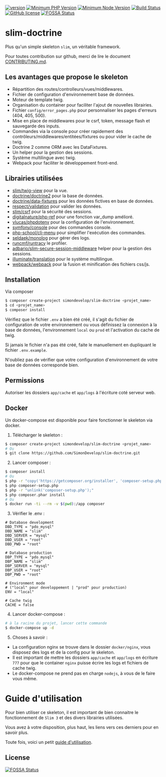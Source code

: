 [![version](https://img.shields.io/badge/Version-1.1.4-brightgreen.svg)](https://github.com/SimonDevelop/slim-doctrine/releases/tag/1.1.4)
[![Minimum PHP Version](https://img.shields.io/badge/php-%3E%3D%207.1-8892BF.svg)](https://php.net/)
[![Minimum Node Version](https://img.shields.io/badge/node-%3E%3D%206.11.5-brightgreen.svg)](https://nodejs.org/en/)
[![Build Status](https://travis-ci.org/SimonDevelop/slim-doctrine.svg?branch=master)](https://travis-ci.org/SimonDevelop/slim-doctrine)
[![GitHub license](https://img.shields.io/badge/License-MIT-blue.svg)](https://github.com/SimonDevelop/slim-doctrine/blob/master/LICENSE)
[![FOSSA Status](https://app.fossa.io/api/projects/git%2Bgithub.com%2FSimonDevelop%2Fslim-doctrine.svg?type=shield)](https://app.fossa.io/projects/git%2Bgithub.com%2FSimonDevelop%2Fslim-doctrine?ref=badge_shield)
# slim-doctrine

Plus qu'un simple skeleton `slim`, un véritable framework.

Pour toutes contribution sur github, merci de lire le document [CONTRIBUTING.md](https://github.com/SimonDevelop/slim-doctrine/blob/master/.github/CONTRIBUTING.md).


## Les avantages que propose le skeleton

- Répartition des routes/controlleurs/vues/middlewares.
- Fichier de configuration d'environnement base de données.
- Moteur de template twig.
- Organisation du container pour faciliter l'ajout de nouvelles librairies.
- Fichier `config/error_pages.php` pour personnaliser les pages d'erreurs (404, 405, 500).
- Mise en place de middlewares pour le csrf, token, message flash et sauvegarde des inputs.
- Commandes via la console pour créer rapidement des contrôleurs/middlewares/entitées/fixtures ou pour vider le cache de twig.
- Doctrine 2 comme ORM avec les DataFixtures.
- Un helper pour la gestion des sessions.
- Système multilingue avec twig.
- Webpack pour faciliter le développement front-end.


## Librairies utilisées

- [slim/twig-view](https://github.com/slimphp/Twig-View) pour la vue.
- [doctrine/doctrine2](https://github.com/doctrine/doctrine2) pour la base de données.
- [doctrine/data-fixtures](https://github.com/doctrine/data-fixtures) pour les données fictives en base de données.
- [respect/validation](https://github.com/Respect/Validation) pour valider les données.
- [slim/csrf](https://github.com/slimphp/Slim-Csrf) pour la sécurité des sessions.
- [digitalnature/php-ref](https://github.com/digitalnature/php-ref) pour une fonction var_dump amélioré.
- [vlucas/phpdotenv](https://github.com/vlucas/phpdotenv) pour la configuration de l'environnement.
- [symfony/console](https://github.com/symfony/console) pour des commandes console.
- [php-school/cli-menu](https://github.com/php-school/cli-menu) pour simplifier l'exécution des commandes.
- [seldaek/monolog](https://github.com/Seldaek/monolog) pour gérer des logs.
- [runcmf/runtracy](https://github.com/runcmf/runtracy) le profiler.
- [adbario/slim-secure-session-middleware](https://github.com/adbario/slim-secure-session-middleware) helper pour la gestion des sessions.
- [illuminate/translation](https://github.com/illuminate/translation) pour le système multilingue.
- [webpack/webpack](https://github.com/webpack/webpack) pour la fusion et minification des fichiers css/js.


## Installation

Via composer

```bash
$ composer create-project simondevelop/slim-doctrine <projet_name>
$ cd <projet_name>
$ composer install
```
Vérifiez que le fichier `.env` a bien été créé, il s'agit du fichier de configuration de votre environnement ou vous définissez la connexion à la base de données, l'environnement `local` ou `prod` et l'activation du cache de twig.

Si jamais le fichier n'a pas été créé, faite le manuellement en dupliquant le fichier `.env.example`.

N'oubliez pas de vérifier que votre configuration d'environnement de votre base de données corresponde bien.

## Permissions

Autoriser les dossiers `app/cache` et `app/logs` à l'écriture coté serveur web.

## Docker

Un docker-compose est disponible pour faire fonctionner le skeleton via docker.<br>

1. Télécharger le skeleton :
```bash
$ composer create-project simondevelop/slim-doctrine <projet_name>
# Ou
$ git clone https://github.com/SimonDevelop/slim-doctrine.git
```

2. Lancer composer :
```bash
$ composer install
# Ou
$ php -r "copy('https://getcomposer.org/installer', 'composer-setup.php');"
$ php composer-setup.php
$ php -r "unlink('composer-setup.php');"
$ php composer.phar install
# Ou
$ docker run -ti --rm -v $(pwd):/app composer
```

3. Vérifier le .env :
```
# Database development
DBD_TYPE = "pdo_mysql"
DBD_NAME = "slim"
DBD_SERVER = "mysql"
DBD_USER = "root"
DBD_PWD = "root"

# Database production
DBP_TYPE = "pdo_mysql"
DBP_NAME = "slim"
DBP_SERVER = "mysql"
DBP_USER = "root"
DBP_PWD = "root"

# Environment mode
# ("local" pour developpement | "prod" pour production)
ENV = "local"

# Cache twig
CACHE = false
```

4. Lancer docker-compose :
```bash
# à la racine du projet, lancer cette commande
$ docker-compose up -d
```

5. Choses à savoir :<br>
  - La configuration nginx se trouve dans le dossier `docker/nginx`, vous disposez des logs et de la config pour le skeleton.
  - Il est important de mettre les dossiers `app/cache` et `app/logs` en écriture `777` pour que le container `nginx` puisse écrire les logs et fichiers de cache twig.
  - Le docker-compose ne prend pas en charge `nodejs`, à vous de le faire vous même.

# Guide d'utilisation

Pour bien utiliser ce skeleton, il est important de bien connaitre le fonctionnement de `Slim 3` et des divers librairies utilisées.

Vous avez à votre disposition, plus haut, les liens vers ces derniers pour en savoir plus.

Toute fois, voici un petit [guide d'utilisation](https://github.com/SimonDevelop/slim-doctrine/blob/master/docs/introduction.md).


## License
[![FOSSA Status](https://app.fossa.io/api/projects/git%2Bgithub.com%2FSimonDevelop%2Fslim-doctrine.svg?type=large)](https://app.fossa.io/projects/git%2Bgithub.com%2FSimonDevelop%2Fslim-doctrine?ref=badge_large)
